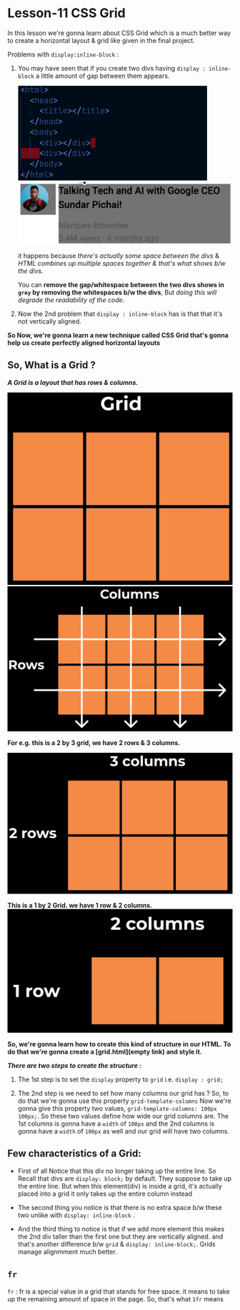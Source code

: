 # Lesson-11 CSS Grid

In this lesson we're gonna learn about CSS Grid which is a much better way to create a horizontal layout & grid like given in the final project.

Problems with `display:inline-block` : 

1.  You may have seen that if you create two divs having `display : inline-block` a little amount of gap between them appears.   

    ![whitespace code ](img/whitespace%20illustration.png)
    ![whitespace illustration](img/whitespace%20output.png)

    it happens because _there's actually some space between the divs_ & _HTML combines up multiple spaces together & that's what shows b/w the divs._

    You can **remove the gap/whitespace between the two divs shows in `grey` by removing the whitespaces b/w the divs**, But _doing this will degrade the readability of the code._

2. Now the 2nd problem that `display : inline-block` has is that that it's not vertically aligned.

**So Now, we're gonna learn a new technique called CSS Grid that's gonna help us create perfectly aligned horizontal layouts**

## So, What is a Grid ?

_**A Grid is a layout that has rows & columns.**_

![grid image](img/Grid.png) 
![row-column](img/rows-columns.png)

**For e.g. this is a 2 by 3 grid, we have 2 rows & 3 columns.**

![2 by 3 grid](img/3col-2row.png)

**This is a 1 by 2 Grid. we have 1 row & 2 columns.**
![2 col 1 row grid image](img/2c-1row.png)

**So, we're gonna learn how to create this kind of structure in our HTML. To do that we're gonna create a [grid.html](empty link) and style it.**

***There are two steps to create the structure :***

1. The 1st step is to set the `display` property to `grid` i.e. `display : grid;`

2. The 2nd step is we need to set how many columns our grid has ? So, to do that we're gonna use this property `grid-template-columns` Now we're gonna give this property two values, `grid-template-columns: 100px 100px;`. So these two values define how wide our grid columns are. The 1st columns is gonna have a `width` of `100px` and the 2nd columns is gonna have a `width` of `100px` as well and our grid will have two columns.

## Few characteristics of a Grid: 

- First of all Notice that this div no longer taking up the entire line. So Recall that divs are `display: block;` by default.
They suppose to take up the entire line. But when this element(div) is inside a grid,
it's actually placed into a grid it only takes up the entire column instead

- The second thing you notice is that there is no extra space b/w these two unlike with `display: inline-block` .

- And the third thing to notice is that if we add more element this makes the 2nd div taller than the first one but they are vertically aligned.
 and that's another difference b/w `grid` & `display: inline-block;`. Grids manage alignmment much better.

## `fr` 

`fr` : fr is a special value in a grid that stands for free space. it means to take up the remaining
amount of space in the page. So, that's what `1fr` means